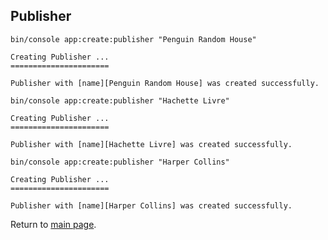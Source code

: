 Publisher
---------

```
bin/console app:create:publisher "Penguin Random House"

Creating Publisher ...
======================

Publisher with [name][Penguin Random House] was created successfully.
```

```
bin/console app:create:publisher "Hachette Livre"

Creating Publisher ...
======================

Publisher with [name][Hachette Livre] was created successfully.
```

```
bin/console app:create:publisher "Harper Collins"

Creating Publisher ...
======================

Publisher with [name][Harper Collins] was created successfully.
```

Return to [main page](../../../README.md).
